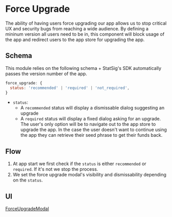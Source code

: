 # Force Upgrade

The ability of having users force upgrading our app allows us to stop critical UX and security bugs from reaching a wide audience.
By defining a mininum version all users need to be in, this component will block usage of the app and redirect users to the app store for
upgrading the app.

## Schema

This module relies on the following schema + StatSig's SDK automatically passes the version number of the app.

```javascript
force_upgrade: {
  status: 'recommended' | 'required' | 'not_required',
}
```

- `status`:
  - A `recommended` status will display a dismissable dialog suggesting an upgrade
  - A `required` status will display a fixed dialog asking for an upgrade. The user's only option will be to navigate out to the app store to upgrade the app. In the case the user doesn't want to continue using the app they can retrieve their seed phrase to get their funds back.

## Flow

1. At app start we first check if the `status` is either `recommended` or `required`. If it's not we stop the process.
2. We set the force upgrade modal's visibility and dismissability depending on the `status`.

## UI

[ForceUpgradeModal](https://github.com/Uniswap/wallet-internal/blob/main/apps/mobile/src/components/forceUpgrade/ForceUpgradeModal.tsx)

